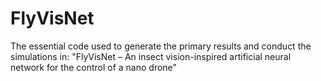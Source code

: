 # FlyVisNet
The essential code used to generate the primary results and conduct the simulations in: "FlyVisNet – An insect vision-inspired artificial neural network for the control of a  nano drone"
